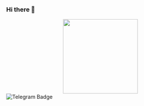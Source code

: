### Hi there 👋
<div id="header" align="center">
  <img src="https://media.giphy.com/media/111ebonMs90YLu/giphy.gif" width="200"/>
</div>

<div id="badges">
  <img src="https://img.shields.io/badge/-telegram-red?color=white&logo=telegram&logoColor=black" alt="Telegram Badge"/>
</div>

<!--
**stevenson67/stevenson67** is a ✨ _special_ ✨ repository because its `README.md` (this file) appears on your GitHub profile.

Here are some ideas to get you started:

- 🔭 I’m currently working on ...
- 🌱 I’m currently learning ...
- 👯 I’m looking to collaborate on ...
- 🤔 I’m looking for help with ...
- 💬 Ask me about ...
- 📫 How to reach me: ...
- 😄 Pronouns: ...
- ⚡ Fun fact: ...
-->
